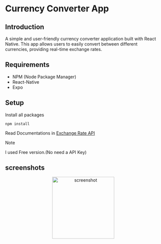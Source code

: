 # Currency Converter App
## Introduction
A simple and user-friendly currency converter application built with React Native. This app allows users to easily convert between different currencies, providing real-time exchange rates.
## Requirements
- NPM (Node Package Manager)
- React-Native
- Expo
## Setup
Install all packages
```
npm install
```
Read Documentations in [Exchange Rate API](https://www.exchangerate-api.com/)
> [!NOTE]  
> I used Free version.(No need a API Key)

## screenshots
<p align="center">
<img src="https://github.com/Kawyanethma/Currency-Converter-App/assets/92635894/b9e243b8-a9fa-4e00-82b3-06f7edd70a98" alt="screenshot" width="200">
<p/>
